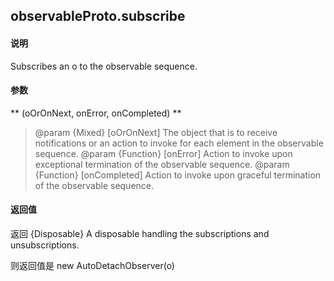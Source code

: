 ##  observableProto.subscribe


#### 说明

Subscribes an o to the observable sequence.

#### 参数

**  (oOrOnNext, onError, onCompleted)  **

>  @param {Mixed} [oOrOnNext] The object that is to receive notifications or an action to invoke for each element in the observable sequence.
   @param {Function} [onError] Action to invoke upon exceptional termination of the observable sequence.
   @param {Function} [onCompleted] Action to invoke upon graceful termination of the observable sequence.

#### 返回值

 返回 {Disposable} A disposable handling the subscriptions and unsubscriptions.

 则返回值是 new AutoDetachObserver(o)
